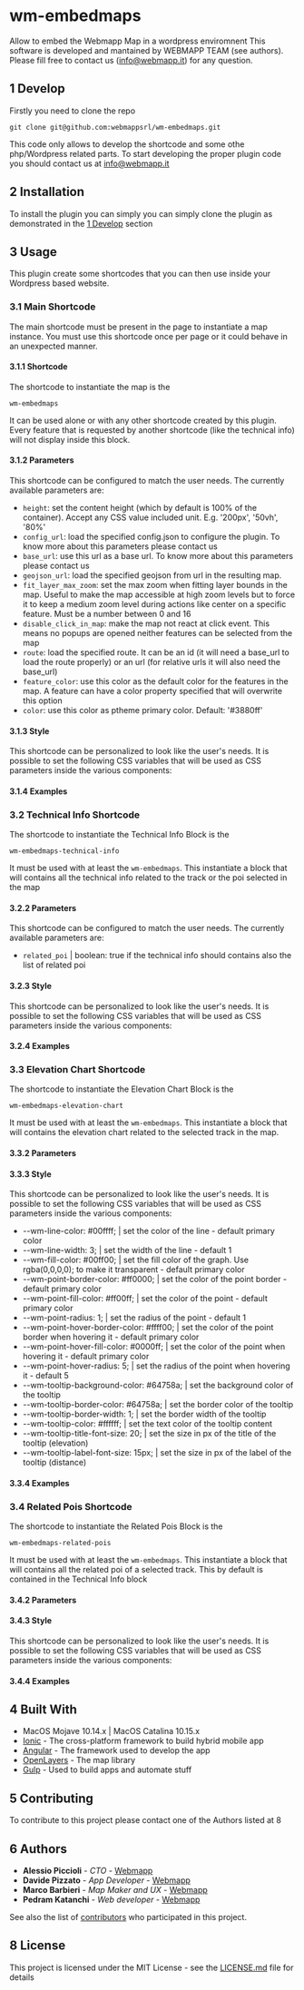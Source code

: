 # wm-embedmaps

Allow to embed the Webmapp Map in a wordpress enviromnent
This software is developed and mantained by WEBMAPP TEAM (see authors). Please fill free to contact us (info@webmapp.it) for any question.

## 1 Develop

Firstly you need to clone the repo

`git clone git@github.com:webmappsrl/wm-embedmaps.git`

This code only allows to develop the shortcode and some othe php/Wordpress related parts. To start developing the proper plugin code you should contact us at info@webmapp.it

## 2 Installation

To install the plugin you can simply you can simply clone the plugin as demonstrated in the [1 Develop](#1) section

## 3 Usage

This plugin create some shortcodes that you can then use inside your Wordpress based website.

### 3.1 Main Shortcode

The main shortcode must be present in the page to instantiate a map instance. You must use this shortcode once per page or it could behave in an unexpected manner.

#### 3.1.1 Shortcode

The shortcode to instantiate the map is the

`wm-embedmaps`

It can be used alone or with any other shortcode created by this plugin. Every feature that is requested by another shortcode (like the technical info) will not display inside this block.

#### 3.1.2 Parameters

This shortcode can be configured to match the user needs. The currently available parameters are:

- `height`: set the content height (which by default is 100% of the container). Accept any CSS value included unit. E.g. '200px', '50vh', '80%'
- `config_url`: load the specified config.json to configure the plugin. To know more about this parameters please contact us
- `base_url`: use this url as a base url. To know more about this parameters please contact us
- `geojson_url`: load the specified geojson from url in the resulting map.
- `fit_layer_max_zoom`: set the max zoom when fitting layer bounds in the map. Useful to make the map accessible at high zoom levels but to force it to keep a medium zoom level during actions like center on a specific feature. Must be a number between 0 and 16
- `disable_click_in_map`: make the map not react at click event. This means no popups are opened neither features can be selected from the map
- `route`: load the specified route. It can be an id (it will need a base_url to load the route properly) or an url (for relative urls it will also need the base_url)
- `feature_color`: use this color as the default color for the features in the map. A feature can have a color property specified that will overwrite this option
- `color`: use this color as ptheme primary color. Default: '#3880ff'

#### 3.1.3 Style

This shortcode can be personalized to look like the user's needs. It is possible to set the following CSS variables that will be used as CSS parameters inside the various components:

#### 3.1.4 Examples

### 3.2 Technical Info Shortcode

The shortcode to instantiate the Technical Info Block is the

`wm-embedmaps-technical-info`

It must be used with at least the `wm-embedmaps`. This instantiate a block that will contains all the technical info related to the track or the poi selected in the map

#### 3.2.2 Parameters

This shortcode can be configured to match the user needs. The currently available parameters are:

- `related_poi` | boolean: true if the technical info should contains also the list of related poi

#### 3.2.3 Style

This shortcode can be personalized to look like the user's needs. It is possible to set the following CSS variables that will be used as CSS parameters inside the various components:

#### 3.2.4 Examples

### 3.3 Elevation Chart Shortcode

The shortcode to instantiate the Elevation Chart Block is the

`wm-embedmaps-elevation-chart`

It must be used with at least the `wm-embedmaps`. This instantiate a block that will contains the elevation chart related to the selected track in the map.

#### 3.3.2 Parameters

#### 3.3.3 Style

This shortcode can be personalized to look like the user's needs. It is possible to set the following CSS variables that will be used as CSS parameters inside the various components:

- --wm-line-color: #00ffff; | set the color of the line - default primary color
- --wm-line-width: 3; | set the width of the line - default 1
- --wm-fill-color: #00ff00; | set the fill color of the graph. Use rgba(0,0,0,0); to make it transparent - default primary color
- --wm-point-border-color: #ff0000; | set the color of the point border - default primary color
- --wm-point-fill-color: #ff00ff; | set the color of the point - default primary color
- --wm-point-radius: 1; | set the radius of the point - default 1
- --wm-point-hover-border-color: #ffff00; | set the color of the point border when hovering it - default primary color
- --wm-point-hover-fill-color: #0000ff; | set the color of the point when hovering it - default primary color
- --wm-point-hover-radius: 5; | set the radius of the point when hovering it - default 5
- --wm-tooltip-background-color: #64758a; | set the background color of the tooltip
- --wm-tooltip-border-color: #64758a; | set the border color of the tooltip
- --wm-tooltip-border-width: 1; | set the border width of the tooltip
- --wm-tooltip-color: #ffffff; | set the text color of the tooltip content
- --wm-tooltip-title-font-size: 20; | set the size in px of the title of the tooltip (elevation)
- --wm-tooltip-label-font-size: 15px; | set the size in px of the label of the tooltip (distance)

#### 3.3.4 Examples

### 3.4 Related Pois Shortcode

The shortcode to instantiate the Related Pois Block is the

`wm-embedmaps-related-pois`

It must be used with at least the `wm-embedmaps`. This instantiate a block that will contains all the related poi of a selected track. This by default is contained in the Technical Info block

#### 3.4.2 Parameters

#### 3.4.3 Style

This shortcode can be personalized to look like the user's needs. It is possible to set the following CSS variables that will be used as CSS parameters inside the various components:

#### 3.4.4 Examples

## 4 Built With

- MacOS Mojave 10.14.x | MacOS Catalina 10.15.x
- [Ionic](https://ionicframework.com/docs) - The cross-platform framework to build hybrid mobile app
- [Angular](https://angular.io/docs) - The framework used to develop the app
- [OpenLayers](https://openlayers.org/en/latest/doc/) - The map library
- [Gulp](https://gulpjs.com/) - Used to build apps and automate stuff

## 5 Contributing

To contribute to this project please contact one of the Authors listed at 8

## 6 Authors

- **Alessio Piccioli** - _CTO_ - [Webmapp](https://github.com/piccioli)
- **Davide Pizzato** - _App Developer_ - [Webmapp](https://github.com/dvdpzzt-webmapp)
- **Marco Barbieri** - _Map Maker and UX_ - [Webmapp](https://github.com/marchile)
- **Pedram Katanchi** - _Web developer_ - [Webmapp](https://github.com/padramkat)

See also the list of [contributors](https://github.com/your/project/contributors) who participated in this project.

## 8 License

This project is licensed under the MIT License - see the [LICENSE.md](LICENSE.md) file for details

